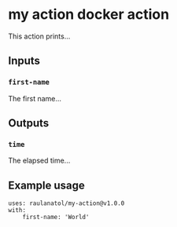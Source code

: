 # my action docker action

This action prints...

## Inputs

### `first-name`

The first name...

## Outputs

### `time`

The elapsed time...

## Example usage

```
uses: raulanatol/my-action@v1.0.0
with:
    first-name: 'World'
```
